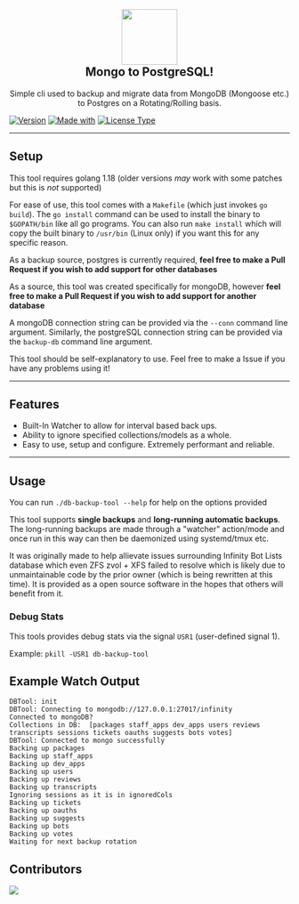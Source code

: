 <h2 align='center'>
  <img src="https://media.discordapp.net/attachments/653733403841134600/981292240137769001/IMG_5344.png" height='100px' width='100px' />
  <br> 
  Mongo to PostgreSQL!
</h2>
<p align="center">
   Simple cli used to backup and migrate data from MongoDB (Mongoose etc.) to Postgres on a Rotating/Rolling basis.
</p>

[![Version](https://img.shields.io/badge/Version-1.0.2%20-green.svg?style=flat)](https://github.com/InfinityBotList/Mongo-2-Postgres) 
[![Made with](https://img.shields.io/badge/Language-GO%20-blue.svg?style=flat)](https://github.com/InfinityBotList/Mongo-2-Postgres) 
[![License Type](https://img.shields.io/badge/License-MIT-yellowgreen.svg)](https://github.com/InfinityBotList/Mongo-2-Postgres)

--- 

## Setup

This tool requires golang 1.18 (older versions *may* work with some patches but this is *not* supported)

For ease of use, this tool comes with a ``Makefile`` (which just invokes ``go build``). The ``go install`` command can be used to install the binary to ``$GOPATH/bin`` like all go programs. You can also run ``make install`` which will copy the built binary to ``/usr/bin`` (Linux only) if you want this for any specific reason.

As a backup source, postgres is currently required, **feel free to make a Pull Request if you wish to add support for other databases**

As a source, this tool was created specifically for mongoDB, however **feel free to make a Pull Request if you wish to add support for another database**

A mongoDB connection string can be provided via the ``--conn`` command line argument. Similarly, the postgreSQL connection string can be provided via the ``backup-db`` command line argument.

This tool should be self-explanatory to use. Feel free to make a Issue if you have any problems using it!

---

## Features
- Built-In Watcher to allow for interval based back ups.
- Ability to ignore specified collections/models as a whole. 
- Easy to use, setup and configure. Extremely performant and reliable.

---

## Usage

You can run ``./db-backup-tool --help`` for help on the options provided

This tool supports **single backups** and **long-running automatic backups**. The long-running backups are made through a "watcher" action/mode and once run in this way can then be daemonized using systemd/tmux etc.

It was originally made to help allievate issues surrounding Infinity Bot Lists database which even ZFS zvol + XFS failed to resolve which is likely due to unmaintainable code by the prior owner (which is being rewritten at this time). It is provided as a open source software in the hopes that others will benefit from it.

### Debug Stats

This tools provides debug stats via the signal ``USR1`` (user-defined signal 1).

Example: ``pkill -USR1 db-backup-tool``

## Example Watch Output

```
DBTool: init
DBTool: Connecting to mongodb://127.0.0.1:27017/infinity
Connected to mongoDB?
Collections in DB:  [packages staff_apps dev_apps users reviews transcripts sessions tickets oauths suggests bots votes]
DBTool: Connected to mongo successfully
Backing up packages
Backing up staff_apps
Backing up dev_apps
Backing up users
Backing up reviews
Backing up transcripts
Ignoring sessions as it is in ignoredCols
Backing up tickets
Backing up oauths
Backing up suggests
Backing up bots
Backing up votes
Waiting for next backup rotation
```

## Contributors
<a href="https://github.com/InfinityBotList/Mongo-2-Postgres/graphs/contributors">
  <img src="https://contrib.rocks/image?repo=InfinityBotList/Mongo-2-Postgres" />
</a>

